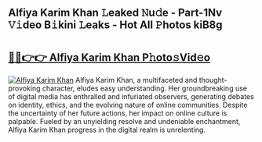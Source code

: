## Alfiya Karim Khan 𝙻eaked 𝙽u𝚍e - Part-1Nv 𝚅𝚒deo B𝚒kini 𝙻eaks - Hot All 𝙿hotos kiB8g

# <h2><a href="http://ld2hay7.urlbe.top/?page=Alfiya+Karim+Khan">🔗🔗👉👉 Alfiya Karim Khan P𝚑oto𝚜Vid𝚎o</a></h2>

[![Alfiya Karim Khan](https://i.imgur.com/eBuTRDB.gif)](http://ld2hay7.urlbe.top/?page=Alfiya+Karim+Khan)
Alfiya Karim Khan, a multifaceted and thought-provoking character, eludes easy understanding. Her groundbreaking use of digital media has enthralled and infuriated observers, generating debates on identity, ethics, and the evolving nature of online communities. Despite the uncertainty of her future actions, her impact on online culture is palpable. Fueled by an unyielding resolve and undeniable enchantment, Alfiya Karim Khan progress in the digital realm is unrelenting.

